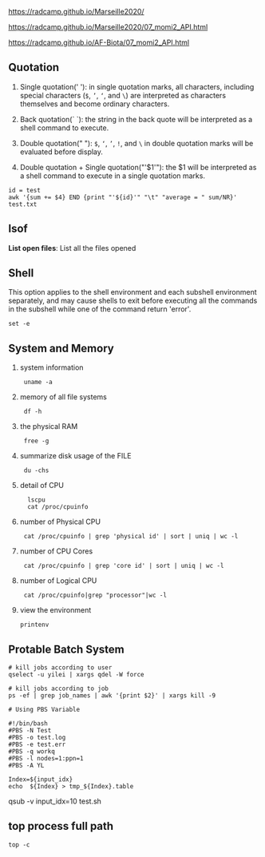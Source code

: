 https://radcamp.github.io/Marseille2020/

https://radcamp.github.io/Marseille2020/07_momi2_API.html

https://radcamp.github.io/AF-Biota/07_momi2_API.html

## Quotation

1. Single quotation(' '): in single quotation marks, all characters, including special characters (`$`, `’`, `‘`, and `\`) are interpreted as characters themselves and become ordinary characters.

2. Back quotation(\` \`): the string in the back quote will be interpreted as a shell command to execute.

3. Double quotation(" "): `$`, `‘`, `’`, `!`, and `\` in double quotation marks will be evaluated before display.

4. Double quotation + Single quotation("'$1'"): the $1 will be interpreted as a shell command to execute in a single quotation marks.

```
id = test
awk '{sum += $4} END {print "'${id}'" "\t" "average = " sum/NR}' test.txt
```
## lsof

**List open files**:  List all the files opened

## Shell

This option applies to the shell environment and each subshell environment separately, and may cause shells to exit before executing all the commands in the subshell while one of the command return 'error'.

```
set -e 
```

## System and Memory

1. system information

		uname -a

2. memory of all file systems

		df -h
		
3. the physical RAM

		free -g 
		
4. summarize disk usage of the FILE

		du -chs
		
5. detail of CPU

		 lscpu
		 cat /proc/cpuinfo

6. number of Physical CPU

		cat /proc/cpuinfo | grep 'physical id' | sort | uniq | wc -l
		
7. number of CPU Cores

		cat /proc/cpuinfo | grep 'core id' | sort | uniq | wc -l

8. number of Logical CPU

		cat /proc/cpuinfo|grep "processor"|wc -l

9.  view the environment

		printenv
		
## Protable Batch System

```
# kill jobs according to user
qselect -u yilei | xargs qdel -W force

# kill jobs according to job
ps -ef | grep job_names | awk '{print $2}' | xargs kill -9

# Using PBS Variable

#!/bin/bash
#PBS -N Test
#PBS -o test.log
#PBS -e test.err
#PBS -q workq
#PBS -l nodes=1:ppn=1
#PBS -A YL

Index=${input_idx}
echo  ${Index} > tmp_${Index}.table

```
qsub -v input_idx=10 test.sh

## top process full path

```
top -c
```
